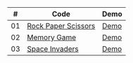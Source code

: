 |  #  | Code                                                                                             | Demo                                                                     |
| :-: | ------------------------------------------------------------------------------------------------ | ------------------------------------------------------------------------ |
| 01  | [Rock Paper Scissors](https://github.com/lvalentyn/Games/tree/master/RockPaperScissors)            | [Demo](https://lvalentyn.github.io/Games/RockPaperScissors/)           |
| 02  | [Memory Game](https://github.com/lvalentyn/Games/tree/master/MemoryGame)            | [Demo](https://lvalentyn.github.io/Games/MemoryGame/)           |
| 03  | [Space Invaders](https://github.com/lvalentyn/Games/tree/master/SpaceInvaders)            | [Demo](https://lvalentyn.github.io/Games/SpaceInvaders/)           |